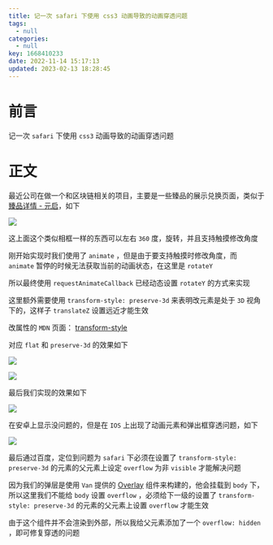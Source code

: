 ```yaml
---
title: 记一次 safari 下使用 css3 动画导致的动画穿透问题
tags:
  - null
categories:
  - null
key: 1668410233date: 2022-11-14 15:17:13
updated: 2023-02-13 18:28:45
---
```




# 前言

记一次 `safari` 下使用 `css3` 动画导致的动画穿透问题

<!-- more -->

# 正文

最近公司在做一个和区块链相关的项目，主要是一些臻品的展示兑换页面，类似于[臻品详情 - 元启](https://yuanqi.scaniov.com/h5/#/pages/collectionDetail/collectionDetail?id=651)，如下

![](https://fastly.jsdelivr.net/gh/Dedicatus546/image@main/2022/11/14/202211141450393.avif)

这上面这个类似相框一样的东西可以左右 `360` 度，旋转，并且支持触摸修改角度

刚开始实现时我们使用了 `animate` ，但是由于要支持触摸时修改角度，而 `animate` 暂停的时候无法获取当前的动画状态，在这里是 `rotateY`

所以最终使用 `requestAnimateCallback` 已经动态设置 `rotateY` 的方式来实现

这里额外需要使用 `transform-style: preserve-3d` 来表明改元素是处于 `3D` 视角下的，这样子 `translateZ` 设置远近才能生效

改属性的 `MDN` 页面： [transform-style](https://developer.mozilla.org/zh-CN/docs/Web/CSS/transform-style)

对应 `flat` 和 `preserve-3d` 的效果如下

![](https://fastly.jsdelivr.net/gh/Dedicatus546/image@main/2022/11/14/202211141507305.avif)

![](https://fastly.jsdelivr.net/gh/Dedicatus546/image@main/2022/11/14/202211141507212.avif)

最后我们实现的效果如下

![](https://fastly.jsdelivr.net/gh/Dedicatus546/image@main/2022/11/14/202211141459423.avif)

在安卓上显示没问题的，但是在 `IOS` 上出现了动画元素和弹出框穿透问题，如下

![](https://fastly.jsdelivr.net/gh/Dedicatus546/image@main/2022/11/14/202211141502017.avif)

最后通过百度，定位到问题为 `safari` 下必须在设置了 `transform-style: preserve-3d` 的元素的父元素上设定 `overflow` 为非 `visible` 才能解决问题

因为我们的弹层是使用 `Van` 提供的 [Overlay](https://vant-ui.github.io/vant/#/zh-CN/overlay) 组件来构建的，他会挂载到 `body` 下，所以这里我们不能给 `body` 设置 `overflow` ，必须给下一级的设置了 `transform-style: preserve-3d` 的元素的父元素上设置 `overflow` 才能生效

由于这个组件并不会渲染到外部，所以我给父元素添加了一个 `overflow: hidden` ，即可修复穿透的问题